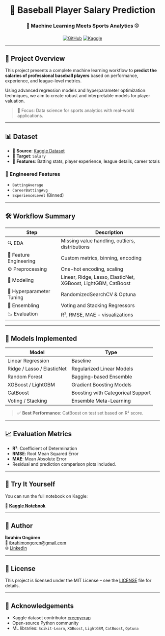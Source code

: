 
<div align="center">

# 🧢 Baseball Player Salary Prediction  
### 🎯 Machine Learning Meets Sports Analytics ⚾

[![GitHub](https://img.shields.io/badge/GitHub-Profile-black?style=for-the-badge&logo=github)](https://github.com/ibrahimongoren)
[![Kaggle](https://img.shields.io/badge/Kaggle-Profile-blue?style=for-the-badge&logo=kaggle)](https://www.kaggle.com/ibrahimongoren)

</div>

---

## 📌 Project Overview

This project presents a complete machine learning workflow to **predict the salaries of professional baseball players** based on performance, experience, and league-level metrics.

Using advanced regression models and hyperparameter optimization techniques, we aim to create robust and interpretable models for player valuation.

> 🧠 Focus: Data science for sports analytics with real-world applications.

---

## 📊 Dataset

- 📂 **Source**: [Kaggle Dataset](https://www.kaggle.com/datasets/creepycrap/baseball-player-salary-prediction)
- 🎯 **Target**: `Salary`
- 🧾 **Features**: Batting stats, player experience, league details, career totals

### 🔧 Engineered Features
- `BattingAverage`
- `CareerBattingAvg`
- `ExperienceLevel` (Binned)

---

## 🛠️ Workflow Summary

| Step | Description |
|------|-------------|
| 🔍 EDA | Missing value handling, outliers, distributions |
| 🧪 Feature Engineering | Custom metrics, binning, encoding |
| ⚙️ Preprocessing | One-hot encoding, scaling |
| 🤖 Modeling | Linear, Ridge, Lasso, ElasticNet, XGBoost, LightGBM, CatBoost |
| 🔁 Hyperparameter Tuning | RandomizedSearchCV & Optuna |
| 🧬 Ensembling | Voting and Stacking Regressors |
| 📉 Evaluation | R², RMSE, MAE + visualizations |

---

## 🤖 Models Implemented

| Model                    | Type                          |
|--------------------------|-------------------------------|
| Linear Regression        | Baseline                     |
| Ridge / Lasso / ElasticNet | Regularized Linear Models  |
| Random Forest            | Bagging-based Ensemble       |
| XGBoost / LightGBM       | Gradient Boosting Models     |
| CatBoost                 | Boosting with Categorical Support |
| Voting / Stacking        | Ensemble Meta-Learning       |

> ✅ **Best Performance**: CatBoost on test set based on R² score.

---

## 📈 Evaluation Metrics

- **R²**: Coefficient of Determination  
- **RMSE**: Root Mean Squared Error  
- **MAE**: Mean Absolute Error  
- Residual and prediction comparison plots included.

---

## 📍 Try It Yourself

You can run the full notebook on Kaggle:

🔗 **[Kaggle Notebook](https://www.kaggle.com/code/ibrahimongoren/baseball-player-salary-analysis-and-prediction)**

---

## 💼 Author

**İbrahim Ongören**  
📧 ibrahimongoren@gmail.com  
🌐 [LinkedIn](https://www.linkedin.com/in/ibrahimongoren)

---

## 📜 License

This project is licensed under the MIT License – see the [LICENSE](LICENSE) file for details.

---

## 📌 Acknowledgements

- Kaggle dataset contributor [creepycrap](https://www.kaggle.com/datasets/creepycrap/)
- Open-source Python community  
- ML libraries: `Scikit-Learn`, `XGBoost`, `LightGBM`, `CatBoost`, `Optuna`
